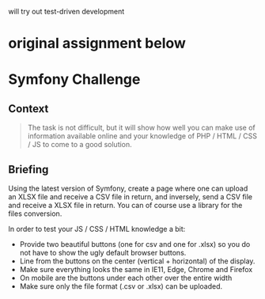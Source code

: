 will try out test-driven development

# original assignment below

# Symfony Challenge

## Context
> The task is not difficult, but it will show how well you can make use of information available online and your 
> knowledge of PHP / HTML / CSS / JS to come to a good solution.

## Briefing
Using the latest version of Symfony, create a page where  one can upload an XLSX file and receive a CSV file in return, and inversely, send a CSV file and receive a XLSX file in return. 
You can of course use a library for the files conversion.

In order to test your JS / CSS / HTML knowledge a bit:

- Provide two beautiful buttons (one for csv and one for .xlsx) so you do not have to show the ugly  default browser buttons.
- Line from the buttons on the center (vertical + horizontal) of the display.
- Make sure everything looks the same in IE11, Edge, Chrome and Firefox
- On mobile are the buttons under each other over the entire width
- Make sure only the file format (.csv or .xlsx) can be uploaded.

